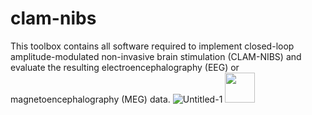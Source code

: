 # clam-nibs
This toolbox contains all software required to implement closed-loop amplitude-modulated non-invasive brain stimulation (CLAM-NIBS) and evaluate the resulting electroencephalography (EEG) or magnetoencephalography (MEG) data.
![Untitled-1](https://github.com/davidhaslacher/clam-nibs/assets/17557712/60749a65-d612-4da5-98c9-3ed09881578b)
<img src="https://github.com/davidhaslacher/clam-nibs/assets/17557712/60749a65-d612-4da5-98c9-3ed09881578b" width="48">
